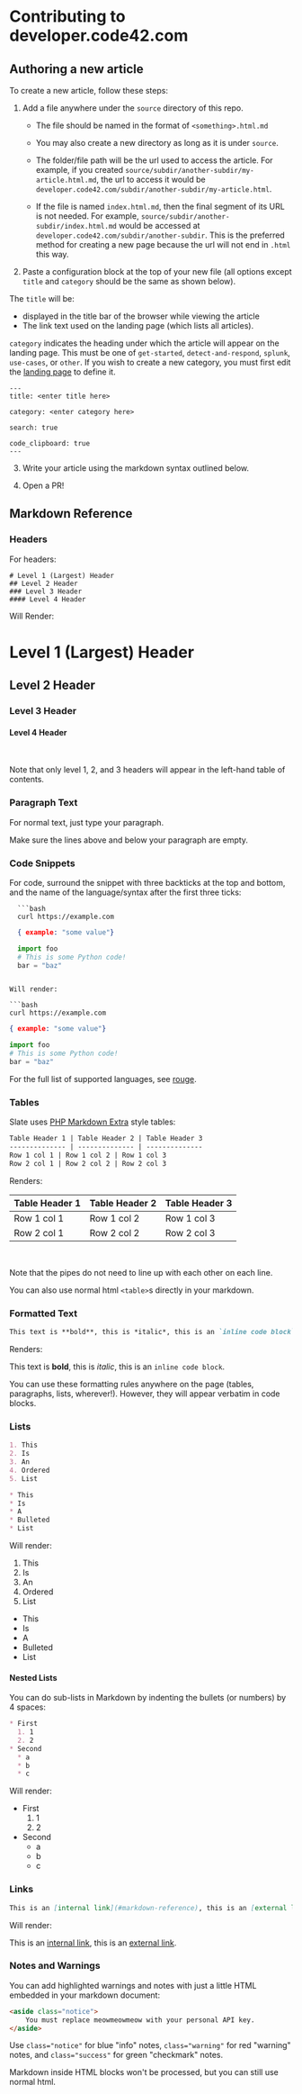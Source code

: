 # Contributing to developer.code42.com

## Authoring a new article

To create a new article, follow these steps:

1. Add a file anywhere under the `source` directory of this repo.
   * The file should be named in the format of `<something>.html.md`

   * You may also create a new directory as long as it is under `source`.

   * The folder/file path will be the url used to access the article. For example, if you created `source/subdir/another-subdir/my-article.html.md`, the url to access it would be `developer.code42.com/subdir/another-subdir/my-article.html`.

   * If the file is named `index.html.md`, then the final segment of its URL is not needed. For example, `source/subdir/another-subdir/index.html.md` would be accessed at `developer.code42.com/subdir/another-subdir`. This is the preferred method for creating a new page because the url will not end in `.html` this way.

2. Paste a configuration block at the top of your new file (all options except `title` and `category` should be the same as shown below).

The `title` will be:
- displayed in the title bar of the browser while viewing the article
- The link text used on the landing page (which lists all articles).

`category` indicates the heading under which the article will appear on the landing page. This must be one of `get-started`, `detect-and-respond`, `splunk`, `use-cases`, or `other`. If you wish to create a new category, you must first edit the [landing page](source/index.html.md.erb) to define it.

```
---
title: <enter title here>

category: <enter category here>

search: true

code_clipboard: true
---
```

3. Write your article using the markdown syntax outlined below.

4. Open a PR!

## Markdown Reference

### Headers

For headers:

```
# Level 1 (Largest) Header
## Level 2 Header
### Level 3 Header
#### Level 4 Header
```

Will Render:

# Level 1 (Largest) Header
## Level 2 Header
### Level 3 Header
#### Level 4 Header
<br>

Note that only level 1, 2, and 3 headers will appear in the left-hand table of contents.

### Paragraph Text

For normal text, just type your paragraph.

Make sure the lines above and below your paragraph are empty.

### Code Snippets

For code, surround the snippet with three backticks at the top and bottom, and the name of the language/syntax after the first three ticks:

```
  ```bash
  curl https://example.com
  ```

  ```json
    { example: "some value"}
  ```

  ```python
    import foo
    # This is some Python code!
    bar = "baz"
  ```
```

Will render:

```bash
curl https://example.com
```

```json
{ example: "some value"}
```

```python
import foo
# This is some Python code!
bar = "baz"
```

For the full list of supported languages, see [rouge](https://github.com/jneen/rouge/wiki/List-of-supported-languages-and-lexers).

### Tables

Slate uses [PHP Markdown Extra](https://michelf.ca/projects/php-markdown/extra/#table) style tables:

```markdown
Table Header 1 | Table Header 2 | Table Header 3
-------------- | -------------- | --------------
Row 1 col 1 | Row 1 col 2 | Row 1 col 3
Row 2 col 1 | Row 2 col 2 | Row 2 col 3
```

Renders:

Table Header 1 | Table Header 2 | Table Header 3
-------------- | -------------- | --------------
Row 1 col 1 | Row 1 col 2 | Row 1 col 3
Row 2 col 1 | Row 2 col 2 | Row 2 col 3
<br>

Note that the pipes do not need to line up with each other on each line.

You can also use normal html `<table>`s directly in your markdown.

### Formatted Text

```markdown
This text is **bold**, this is *italic*, this is an `inline code block`.
```

Renders:

This text is **bold**, this is *italic*, this is an `inline code block`.

You can use these formatting rules anywhere on the page (tables, paragraphs, lists, wherever!). However, they will appear verbatim in code blocks.

### Lists

```markdown
1. This
2. Is
3. An
4. Ordered
5. List

* This
* Is
* A
* Bulleted
* List
```
Will render:

  1. This
  2. Is
  3. An
  4. Ordered
  5. List

  * This
  * Is
  * A
  * Bulleted
  * List

#### Nested Lists

You can do sub-lists in Markdown by indenting the bullets (or numbers) by 4 spaces:

```markdown
* First
  1. 1
  2. 2
* Second
  * a
  * b
  * c
```

Will render:

* First
  1. 1
  2. 2
* Second
  * a
  * b
  * c

### Links

```markdown
This is an [internal link](#markdown-reference), this is an [external link](http://google.com).
```

Will render:

This is an [internal link](#markdown-reference), this is an [external link](http://google.com).

### Notes and Warnings

You can add highlighted warnings and notes with just a little HTML embedded in your markdown document:

```html
<aside class="notice">
    You must replace meowmeowmeow with your personal API key.
</aside>
```

Use `class="notice"` for blue "info" notes, `class="warning"` for red "warning" notes, and `class="success"` for green "checkmark" notes.

Markdown inside HTML blocks won't be processed, but you can still use normal html.
